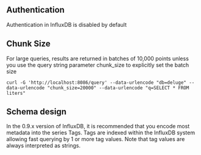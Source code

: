 ## Authentication
Authentication in InfluxDB is disabled by default

## Chunk Size
For large queries, results are returned in batches of 10,000 points unless you use the query string parameter chunk_size to explicitly set the batch size
```
curl -G 'http://localhost:8086/query' --data-urlencode "db=deluge" --data-urlencode "chunk_size=20000" --data-urlencode "q=SELECT * FROM liters"
```


## Schema design
In the 0.9.x version of InfluxDB, it is recommended that you encode most metadata into the series Tags. Tags are indexed within the InfluxDB system allowing fast querying by 1 or more tag values. Note that tag values are always interpreted as strings. 

